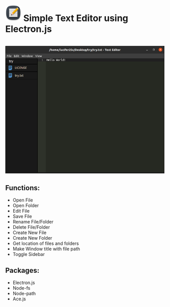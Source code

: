 <h1><img width=50 src="./icons/icon.png" alt="icon"/> Simple Text Editor using Electron.js</h1>

<br/>
<img src="./screenshot.png" width=500/>

## Functions: 
* Open File
* Open Folder
* Edit File
* Save File
* Rename File/Folder
* Delete File/Folder
* Create New File
* Create New Folder
* Get location of files and folders
* Make Window title with file path
* Toggle Sidebar

## Packages:
* Electron.js
* Node-fs
* Node-path
* Ace.js
